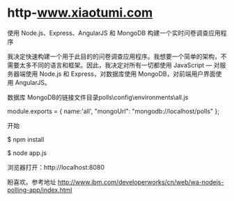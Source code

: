 http-www.xiaotumi.com
=====================

使用 Node.js、Express、AngularJS 和 MongoDB 构建一个实时问卷调查应用程序


我决定快速构建一个用于此目的的问卷调查应用程序。我想要一个简单的架构，不需要太多不同的语言和框架。因此，我决定对所有一切都使用 JavaScript — 对服务器端使用 Node.js 和 Express，对数据库使用 MongoDB，对前端用户界面使用 AngularJS。

数据库 MongoDB的链接文件目录polls\config\environments\all.js

module.exports = { name:'all', "mongoUrl": "mongodb://localhost/polls" };

开始

$ npm install

$ node app.js

浏览器打开：http://localhost:8080

盼喜欢。参考地址 http://www.ibm.com/developerworks/cn/web/wa-nodejs-polling-app/index.html
